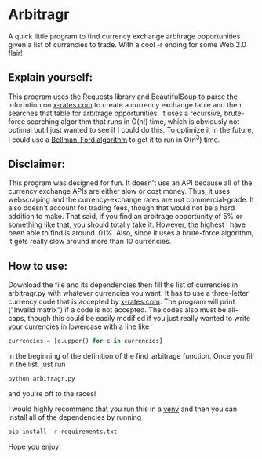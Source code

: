 # Arbitragr
A quick little program to find currency exchange arbitrage opportunities given a list of currencies to trade. With a cool -r ending for some Web 2.0 flair!

## Explain yourself:
This program uses the Requests library and BeautifulSoup to parse the informtion on [x-rates.com](https://x-rates.com) to create a currency exchange table and then searches that table for arbitrage opportunities. 
It uses a recursive, brute-force searching algorithm that runs in O(n!) time, which is obviously not optimal but I just wanted to see if I could do this. To optimize it in the future, I could use a [Bellman-Ford algorithm](https://en.wikipedia.org/wiki/Bellman%E2%80%93Ford_algorithm) to get it to run in O(n<sup>3</sup>) time.

## Disclaimer:
This program was designed for fun. It doesn't use an API because all of the currency exchange APIs are either slow or cost money. Thus, it uses webscraping and the currency-exchange rates are not commercial-grade. It also doesn't account for trading fees, though that would not be a hard addition to make. That said, if you find an arbitrage opportunity of 5% or something like that, you should totally take it. However, the highest I have been able to find is around .01%. 
Also, since it uses a brute-force algorithm, it gets really slow around more than 10 currencies.

## How to use:
Download the file and its dependencies then fill the list of currencies in arbitragr.py with whatever currencies you want. It has to use a three-letter currency code that is accepted by [x-rates.com](https://www.x-rates.com/). The program will print ("Invalid matrix") if a code is not accepted. The codes also must be all-caps, though this could be easily modified if you just really wanted to write your currencies in lowercase with a line like 
```python
currencies = [c.upper() for c in currencies]
```
in the beginning of the definition of the find_arbitrage function. Once you fill in the list, just run
```bash
python arbitragr.py
```
and you're off to the races! 

I would highly recommend that you run this in a [venv](https://docs.python.org/3/library/venv.html) and then you can install all of the dependencies by running 
```bash
pip install -r requirements.txt
```

Hope you enjoy!